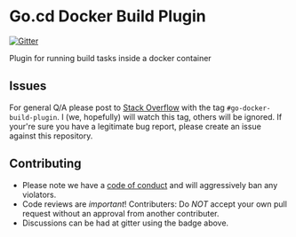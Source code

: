 # Go.cd Docker Build Plugin

[![Gitter](https://img.shields.io/gitter/room/nwjs/nw.js.svg)](https://gitter.im/go-docker-build-plugin/Lobby)

Plugin for running build tasks inside a docker container

## Issues

For general Q/A please post to [Stack Overflow](http://stackoverflow.com/) with the tag `#go-docker-build-plugin`. I
(we, hopefully) will watch this tag, others will be ignored. If your're sure you have a legitimate bug report, please
create an issue against this repository.

## Contributing

* Please note we have a [code of conduct](./blob/master/code_of_conduct.md) and will aggressively ban any violators.
* Code reviews are *important*! Contributers: Do *NOT* accept your own pull request without an approval from another
  contributer.
* Discussions can be had at gitter using the badge above.
